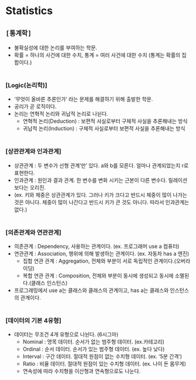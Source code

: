 # Statistics

## `[통계학]`
* 불확실성에 대한 논리를 부여하는 학문.
* 확률 = 하나의 사건에 대한 수치, 통계 = 여러 사건에 대한 수치 (통계는 확률의 집합이다.)<br><br>

### [Logic(논리학)]
* ‘무엇이 올바른 추론인가’ 라는 문제를 해결하기 위해 출발한 학문.
* 공리가 곧 로직이다.
* 논리는 연혁적 논리와 귀납적 논리로 나뉜다.
    * 연혁적 논리(Deduction) : 보편적 사실로부터 구체적 사실을 추론해내는 방식
    * 귀납적 논리(Induction) : 구체적 사실로부터 보편적 사실을 추론해내는 방식<br><br>
    
### [상관관계와 인과관계]
* 상관관계 : 두 변수가 선형 관계’만’ 있다. a와 b를 모른다. 얼마나 관계되었는지 r로 표현한다.
* 인과관계 : 원인과 결과 관계. 한 변수를 변화 시키는 근본이 다른 변수다. 릴레이션 보다는 오리진.
* (ex. 키와 체중은 상관관계가 있다. 그러나 키가 크다고 반드시 체중이 많이 나가는 것은 아니다. 체중이 많이 나간다고 반드시 키가 큰 것도 아니다. 따라서 인과관계는 없다.)<br><br>

### [의존관계와 연관관계]
* 의존관계 : Dependency, 사용하는 관계이다. (ex. 프로그래머 use a 컴퓨터)
* 연관관계 : Association, 행위에 의해 발생하는 관계이다. (ex. 자동차 has a 엔진)
    * 집합 연관 관계 : Aggregation, 전체와 부분이 서로 독립적인 관계이다.(오버라이딩)
    * 복합 연관 관계 : Composition, 전체와 부분이 동시에 생성되고 동시에 소멸된다.(클래스 인스턴스)
* 프로그래밍에서 use a는 클래스와 클래스의 관계이고, has a는 클래스와 인스턴스의 관계이다.<br><br>

### [데이터의 기본 4유형]
* 데이터는 무조건 4개 유형으로 나뉜다. (6시그마)
    * Nominal : 명목 데이터. 순서가 없는 범주형 데이터. (ex.카테고리)
    * Ordinal : 순서 데이터. 순서가 있는 범주형 데이터. (ex. 높다 낮다)
    * Interval : 구간 데이터. 절대적 원점이 없는 수치형 데이터. (ex. ‘5분 간격’)
    * Ratio : 비율 데이터. 절대적 원점이 있는 수치형 데이터. (ex. 나이 돈 몸무게)
    * 연속성에 따라 수치형을 이산형과 연속형으로도 나눈다.